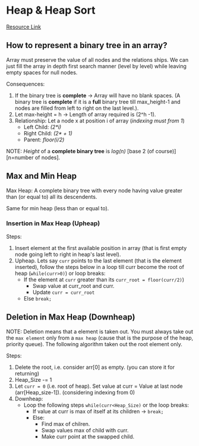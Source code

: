 # Heap & Heap Sort

[Resource Link](https://www.youtube.com/watch?v=HqPJF2L5h9U)

## How to represent a binary tree in an array?

Array must preserve the value of all nodes and the relations ships. We can just fill the array in depth first search manner (level by level) while leaving empty spaces for null nodes.

Consequences:
1. If the binary tree is **complete** -> Array will have no blank spaces. (A binary tree is **complete** if it is a **full** binary tree till max_height-1 and nodes are filled from left to right on the last level.).
2. Let max-height = h -> Length of array required is (2^h -1).
3. Relationship: Let a node x at position i of array (*indexing must from 1*)
	- Left Child: *(2\*i)*
	- Right Child: *(2\* + 1)*
	- Parent: *floor(i/2)*

NOTE: *Height* of a **complete binary tree** is *log(n)* [base 2 (of course)] [n=number of nodes].

## Max and Min Heap

Max Heap: A complete binary tree with every node having value greater than (or equal to) all its descendents.

Same for min heap (less than or equal to).

### Insertion in Max Heap (Upheap)

Steps:
1. Insert element at the first available position in array (that is first empty node going left to right in heap's last level).
2. Upheap. Lets say `curr` points to the last element (that is the element inserted), follow the steps below in a loop till curr become the root of heap (`while(curr>0)`) or loop breaks:
	- If the element at `curr` greater than its `curr_root = floor(curr/2)`)
		- Swap value at curr_root and curr.
		- Update `curr = curr_root`
	- Else `break;`

## Deletion in Max Heap (Downheap)

NOTE: Deletion means that a element is taken out. You must always take out the `max element` only from a `max heap` (cause that is the purpose of the heap, priority queue). The following algorithm taken out the root element only.

Steps:
1. Delete the root, i.e. consider arr[0] as empty. (you can store it for returning)
2. Heap_Size -= 1
3. Let `curr = 0` (i.e. root of heap). Set value at curr = Value at last node (arr[Heap_size-1]).  (considering indexing from 0)
4. Downheap:
	- Loop the following steps `while(curr<Heap_Size)` or the loop breaks:
		- If value at curr is max of itself at its children -> `break;`
		- Else:
			- Find max of chilren.
			- Swap values max of child with curr.
			- Make curr point at the swapped child.